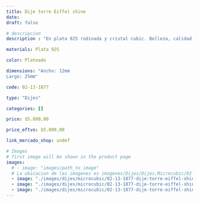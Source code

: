 ```yaml
---
title: Dije torre Eiffel shine
date: 
draft: false

# descripcion
description : "En plata 925 rodinada y cristal cubic. Belleza, calidad y delicadeza."

materials: Plata 925

color: Plateado

dimensions: "Ancho: 12mm 
Largo: 25mm"

code: 02-13-1877

type: "Dijes"

categories: []

price: $5.880,00

price_eftvo: $5.000,00

link_mercado_shop: undef

# Images
# first image will be shown in the product page
images:
  # - image: "images/path_to_image"
  # La ubicacion de las imagenes es imagenes/Dijes/Dijes.Microcubic/02-13-1877-dije-torre-eiffel-shine
  - image: "./images/dijes/microcubic/02-13-1877-dije-torre-eiffel-shine_a.jpg"
  - image: "./images/dijes/microcubic/02-13-1877-dije-torre-eiffel-shine_b.jpg"
  - image: "./images/dijes/microcubic/02-13-1877-dije-torre-eiffel-shine_c.jpg"
---
```

